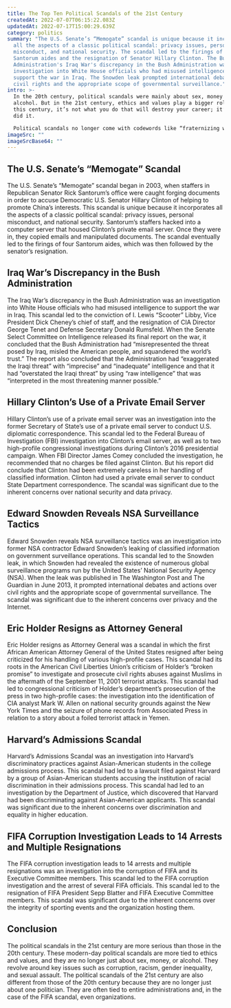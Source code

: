 ```yaml
---
title: The Top Ten Political Scandals of the 21st Century
createdAt: 2022-07-07T06:15:22.083Z
updatedAt: 2022-07-17T15:00:29.639Z
category: politics
summary: "The U.S. Senate’s “Memogate” scandal is unique because it incorporates
  all the aspects of a classic political scandal: privacy issues, personal
  misconduct, and national security. The scandal led to the firings of four Rick
  Santorum aides and the resignation of Senator Hillary Clinton. The Bush
  Administration's Iraq War's discrepancy in the Bush Administration was an
  investigation into White House officials who had misused intelligence to
  support the war in Iraq. The Snowden leak prompted international debates over
  civil rights and the appropriate scope of governmental surveillance."
intro: >-
  In the 20th century, political scandals were mainly about sex, money and
  alcohol. But in the 21st century, ethics and values play a bigger role. In
  this century, it’s not what you do that will destroy your career; it’s why you
  did it. 

  Political scandals no longer come with codewords like “fraternizing with exotic dancers” or “excessive drinking.” Now they revolve around key issues such as corruption, racism, gender inequality and sexual assault. Many of these scandals also happened because politicians let their personal lives interfere with their public jobs. These are the top 10 political scandals of the 21st century so far:
imageSrc: ""
imageSrcBase64: ""
---
```


## The U.S. Senate’s “Memogate” Scandal

The U.S. Senate’s “Memogate” scandal began in 2003, when staffers in Republican Senator Rick Santorum’s office were caught forging documents in order to accuse Democratic U.S. Senator Hillary Clinton of helping to promote China’s interests.
This scandal is unique because it incorporates all the aspects of a classic political scandal: privacy issues, personal misconduct, and national security.
Santorum’s staffers hacked into a computer server that housed Clinton’s private email server. Once they were in, they copied emails and manipulated documents.
The scandal eventually led to the firings of four Santorum aides, which was then followed by the senator’s resignation.

## Iraq War’s Discrepancy in the Bush Administration

The Iraq War’s discrepancy in the Bush Administration was an investigation into White House officials who had misused intelligence to support the war in Iraq.
This scandal led to the conviction of I. Lewis “Scooter” Libby, Vice President Dick Cheney’s chief of staff, and the resignation of CIA Director George Tenet and Defense Secretary Donald Rumsfeld.
When the Senate Select Committee on Intelligence released its final report on the war, it concluded that the Bush Administration had “misrepresented the threat posed by Iraq, misled the American people, and squandered the world’s trust.”
The report also concluded that the Administration had “exaggerated the Iraqi threat” with “imprecise” and “inadequate” intelligence and that it had “overstated the Iraqi threat” by using “raw intelligence” that was “interpreted in the most threatening manner possible.”

## Hillary Clinton’s Use of a Private Email Server

Hillary Clinton’s use of a private email server was an investigation into the former Secretary of State’s use of a private email server to conduct U.S. diplomatic correspondence.
This scandal led to the Federal Bureau of Investigation (FBI) investigation into Clinton’s email server, as well as to two high-profile congressional investigations during Clinton’s 2016 presidential campaign.
When FBI Director James Comey concluded the investigation, he recommended that no charges be filed against Clinton.
But his report did conclude that Clinton had been extremely careless in her handling of classified information.
Clinton had used a private email server to conduct State Department correspondence.
The scandal was significant due to the inherent concerns over national security and data privacy.

## Edward Snowden Reveals NSA Surveillance Tactics

Edward Snowden reveals NSA surveillance tactics was an investigation into former NSA contractor Edward Snowden’s leaking of classified information on government surveillance operations.
This scandal led to the Snowden leak, in which Snowden had revealed the existence of numerous global surveillance programs run by the United States’ National Security Agency (NSA).
When the leak was published in The Washington Post and The Guardian in June 2013, it prompted international debates and actions over civil rights and the appropriate scope of governmental surveillance.
The scandal was significant due to the inherent concerns over privacy and the Internet.

## Eric Holder Resigns as Attorney General

Eric Holder resigns as Attorney General was a scandal in which the first African American Attorney General of the United States resigned after being criticized for his handling of various high-profile cases.
This scandal had its roots in the American Civil Liberties Union’s criticism of Holder’s “broken promise” to investigate and prosecute civil rights abuses against Muslims in the aftermath of the September 11, 2001 terrorist attacks.
This scandal had led to congressional criticism of Holder’s department’s prosecution of the press in two high-profile cases: the investigation into the identification of CIA analyst Mark W. Allen on national security grounds against the New York Times and the seizure of phone records from Associated Press in relation to a story about a foiled terrorist attack in Yemen.

## Harvard’s Admissions Scandal

Harvard’s Admissions Scandal was an investigation into Harvard’s discriminatory practices against Asian-American students in the college admissions process.
This scandal had led to a lawsuit filed against Harvard by a group of Asian-American students accusing the institution of racial discrimination in their admissions process.
This scandal had led to an investigation by the Department of Justice, which discovered that Harvard had been discriminating against Asian-American applicants.
This scandal was significant due to the inherent concerns over discrimination and equality in higher education.

## FIFA Corruption Investigation Leads to 14 Arrests and Multiple Resignations

The FIFA corruption investigation leads to 14 arrests and multiple resignations was an investigation into the corruption of FIFA and its Executive Committee members.
This scandal led to the FIFA corruption investigation and the arrest of several FIFA officials.
This scandal led to the resignation of FIFA President Sepp Blatter and FIFA Executive Committee members.
This scandal was significant due to the inherent concerns over the integrity of sporting events and the organization hosting them.

## Conclusion

The political scandals in the 21st century are more serious than those in the 20th century. These modern-day political scandals are more tied to ethics and values, and they are no longer just about sex, money, or alcohol. They revolve around key issues such as corruption, racism, gender inequality, and sexual assault.
The political scandals of the 21st century are also different from those of the 20th century because they are no longer just about one politician. They are often tied to entire administrations and, in the case of the FIFA scandal, even organizations.
